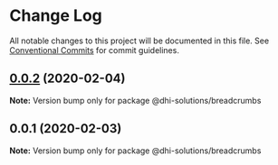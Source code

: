 # Change Log

All notable changes to this project will be documented in this file.
See [Conventional Commits](https://conventionalcommits.org) for commit guidelines.

## [0.0.2](https://github.com/DHI-Solutions/nomads/compare/@dhi-solutions/breadcrumbs@0.0.1...@dhi-solutions/breadcrumbs@0.0.2) (2020-02-04)

**Note:** Version bump only for package @dhi-solutions/breadcrumbs





## 0.0.1 (2020-02-03)

**Note:** Version bump only for package @dhi-solutions/breadcrumbs
